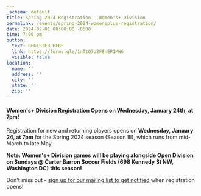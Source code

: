 ```yaml
---
_schema: default
title: Spring 2024 Registration - Women's+ Division
permalink: /events/spring-2024-womensplus-registration/
date: 2024-02-01 00:00:00 -0500
time: 7:00 pm
button:
  text: REGISTER HERE
  link: https://forms.gle/1nTtQ7o2F8nEP1MW6
  visible: false
location:
  name: ''
  address: ''
  city: ''
  state: ''
  zip: ''
---
```

#### Women's+ Division Registration Opens on Wednesday, January 24th, at 7pm!

Registration for new and returning players opens on **Wednesday, January 24, at 7pm** for the Spring 2024 season (Season III), which runs from mid-March to late May.&nbsp;

**Note: Women's+ Division games will be playing alongside Open Division on Sundays @ Carter Barron Soccer Fields (698 Kennedy St NW, Washington DC)**&nbsp;**this season!**&nbsp;

Don't miss out - [sign up for our mailing list to get notified](http://eepurl.com/c9JkQz) when registration opens!